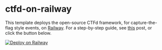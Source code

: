 # ctfd-on-railway
This template deploys the open-source CTFd framework, for capture-the-flag style events, on [Railway](https://railway.app/?referralCode=alphasec). For a step-by-step guide, see [this](https://alphasec.io/run-capture-the-flag-events-with-ctfd/) post, or click the button below.

[![Deploy on Railway](https://railway.app/button.svg)](https://railway.app/new/template/Feq69b?referralCode=alphasec)
